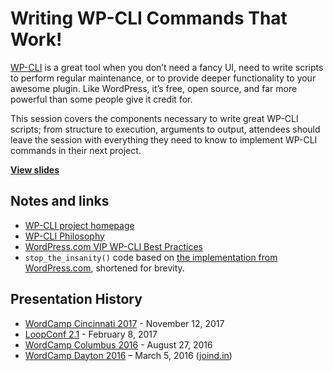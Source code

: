 # Writing WP-CLI Commands That Work!

[WP-CLI](http://wp-cli.org) is a great tool when you don’t need a fancy UI, need to write scripts to perform regular maintenance, or to provide deeper functionality to your awesome plugin. Like WordPress, it’s free, open source, and far more powerful than some people give it credit for.

This session covers the components necessary to write great WP-CLI scripts; from structure to execution, arguments to output, attendees should leave the session with everything they need to know to implement WP-CLI commands in their next project.

**[View slides](http://stevegrunwell.github.io/writing-wp-cli-scripts-that-work)**

## Notes and links

* [WP-CLI project homepage](http://wp-cli.org/)
* [WP-CLI Philosophy](http://wp-cli.org/docs/philosophy/)
* [WordPress.com VIP WP-CLI Best Practices](https://vip.wordpress.com/documentation/writing-bin-scripts/)
* `stop_the_insanity()` code based on [the implementation from WordPress.com](https://vip-svn.wordpress.com/plugins/vip-do-not-include-on-wpcom/vip-wp-cli.php), shortened for brevity.

## Presentation History

* [WordCamp Cincinnati 2017](https://2017.cincinnati.wordcamp.org/) - November 12, 2017
* [LoopConf 2.1](https://loopconf.com/) - February 8, 2017
* [WordCamp Columbus 2016](https://2016.columbus.wordcamp.org/) - August 27, 2016
* [WordCamp Dayton 2016](https://2016.dayton.wordcamp.org/) – March 5, 2016 ([joind.in](https://joind.in/talk/43635))
